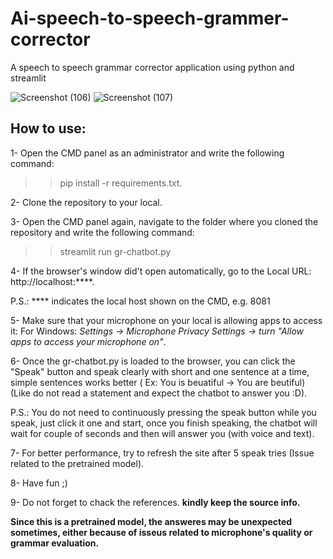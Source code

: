 # Ai-speech-to-speech-grammer-corrector
A speech to speech  grammar corrector application using python and streamlit

![Screenshot (106)](https://user-images.githubusercontent.com/97802281/202772404-d06c5121-a3b4-4b27-b360-aa9e41fba6e8.png)
![Screenshot (107)](https://user-images.githubusercontent.com/97802281/202853346-86895c09-4918-4c6d-bc1d-078650149c28.png)

## **How to use:**

1- Open the CMD panel as an administrator and write the following command:
>> pip install -r requirements.txt.

2- Clone the repository to your local.

3- Open the CMD panel again, navigate to the folder where you cloned the repository and write the following command:
>> streamlit run gr-chatbot.py

4- If the browser's window did't open automatically, go to the Local URL: http://localhost:****.

P.S.: **** indicates the local host shown on the CMD, e.g. 8081

5- Make sure that your microphone on your local is allowing apps to access it: 
For Windows: *Settings -> Microphone Privacy Settings -> turn "Allow apps to access your microphone on"*.

6- Once the gr-chatbot.py is loaded to the browser, you can click the "Speak" button and speak clearly with short and one sentence at a time, simple sentences works better ( Ex: You is beuatiful -> You are beutiful) (Like do not read a statement and expect the chatbot to answer you :D).

P.S.: You do not need to continuously pressing the speak button while you speak, just click it one and start, once you finish speaking, the chatbot will wait for couple of seconds and then will answer you (with voice and text).

7- For better performance, try to refresh the site after 5 speak tries (Issue related to the pretrained model).

8- Have fun ;)

9- Do not forget to chack the references.  **kindly keep the source info.**

**Since this is a pretrained model, the answeres may be unexpected sometimes, either because of isseus related to microphone's quality or grammar evaluation.**
